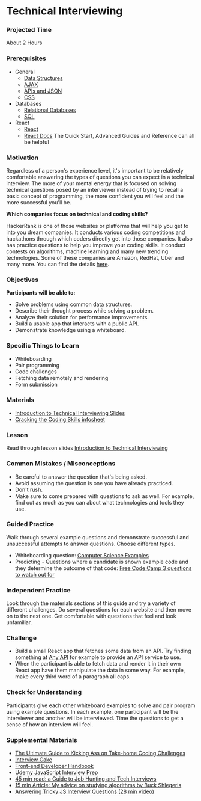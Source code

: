 # Technical Interviewing

### Projected Time
About 2 Hours

### Prerequisites
- General
  - [Data Structures](/data-structures/)
  - [AJAX](/ajax/ajax.md)
  - [APIs and JSON](/api/apis-and-json.md)
  - [CSS](/css/css.md)
- Databases
  - [Relational Databases](/databases/relational-databases.md)
  - [SQL](/databases/sql.md)
- React
  - [React](/react-js/react.md)
  - [React Docs](https://reactjs.org/docs/hello-world.html)
  The Quick Start, Advanced Guides and Reference can all be helpful

### Motivation
Regardless of a person's experience level, it's important to be relatively comfortable answering the types of questions you can expect in a technical interview. The more of your mental energy that is focused on solving technical questions posed by an interviewer instead of trying to recall a basic concept of programming, the more confident you will feel and the more successful you'll be.

**Which companies focus on technical and coding skills?**

HackerRank is one of those websites or platforms that will help you get to into you dream companies. It conducts various coding competitions and hackathons through which coders directly get into those companies. It also has practice questions to help you improve your coding skills. It conduct contests on algorithms, machine learning and many new trending technologies.
Some of these companies are Amazon, RedHat, Uber and many more. You can find the details [here](https://www.makeuseof.com/tag/si-coding-challenges-lead-money-jobs/).


### Objectives
**Participants will be able to:**
- Solve problems using common data structures.
- Describe their thought process while solving a problem.
- Analyze their solution for performance improvements.
- Build a usable app that interacts with a public API.
- Demonstrate knowledge using a whiteboard.

### Specific Things to Learn
- Whiteboarding
- Pair programming
- Code challenges
- Fetching data remotely and rendering
- Form submission

### Materials
- [Introduction to Technical Interviewing Slides](https://docs.google.com/presentation/d/19birb2c6D06BRNKxEPvl_kaFR_4A_w9w0Z1l2ko7LII/edit?ts=5ad0ec5c#slide=id.p)
- [Cracking the Coding Skills infosheet](http://www.crackingthecodinginterview.com/uploads/6/5/2/8/6528028/cracking_the_coding_skills_-_v6.pdf)

### Lesson
Read through lesson slides [Introduction to Technical Interviewing](https://docs.google.com/presentation/d/19birb2c6D06BRNKxEPvl_kaFR_4A_w9w0Z1l2ko7LII/edit?ts=5ad0ec5c#slide=id.p)

### Common Mistakes / Misconceptions
- Be careful to answer the question that's being asked.
- Avoid assuming the question is one you have already practiced.
- Don't rush.
- Make sure to come prepared with questions to ask as well. For example, find out as much as you can about what technologies and tools they use.

### Guided Practice
Walk through several example questions and demonstrate successful and unsuccessful attempts to answer questions. Choose different types.
- Whiteboarding question: [Computer Science Examples](https://goo.gl/mKevgV)
- Predicting - Questions where a candidate is shown example code and they determine the outcome of that code: [Free Code Camp 3 questions to watch out for](https://goo.gl/tSd79T)

### Independent Practice
Look through the materials sections of this guide and try a variety of different challenges. Do several questions for each website and then move on to the next one. Get comfortable with questions that feel and look unfamiliar.

### Challenge
- Build a small React app that fetches some data from an API. Try finding something at [Any API](https://any-api.com/?tag=open%20data) for example to provide an API service to use.
- When the participant is able to fetch data and render it in their own React app have them manipulate the data in some way. For example, make every third word of a paragraph all caps.

### Check for Understanding

Participants give each other whiteboard examples to solve and pair program using example questions. In each example, one participant will be the interviewer and another will be interviewed. Time the questions to get a sense of how an interview will feel.

### Supplemental Materials
- [The Ultimate Guide to Kicking Ass on Take-home Coding Challenges](https://goo.gl/npTq22)
- [Interview Cake](https://www.interviewcake.com/)
- [Front-end Developer Handbook](https://www.frontendhandbook.com/practice/interview-q.html)
- [Udemy JavaScript Interview Prep](https://www.udemy.com/javascript-interview-prep/)
- [45 min read: a Guide to Job Hunting and Tech Interviews](https://haseebq.com/how-to-break-into-tech-job-hunting-and-interviews/#general-study)
- [15 min Article: My advice on studying algorithms by Buck Shlegeris](http://shlegeris.com/2016/08/14/algorithms)
- [Answering Tricky JS Interview Questions (28 min video)](https://www.youtube.com/watch?v=MY0UBGX2FtA)
